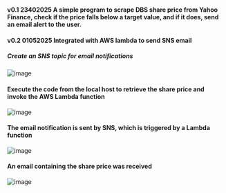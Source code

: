### 
#### v0.1 23402025 A simple program to scrape DBS share price from Yahoo Finance, check if the price falls below a target value, and if it does, send an email alert to the user.
#### v0.2 01052025 Integrated with AWS lambda to send SNS email  




  
##### Create an SNS topic for email notifications

![image](https://github.com/user-attachments/assets/57764dde-a2f3-49fb-bf04-bfe659a1060a)

#### Execute the code from the local host to retrieve the share price and invoke the AWS Lambda function

![image](https://github.com/user-attachments/assets/e4454939-3193-4488-89da-817d41dc4641)


#### The email notification is sent by SNS, which is triggered by a Lambda function
![image](https://github.com/user-attachments/assets/73625ab8-0253-42a5-ba90-185052572381)


#### An email containing the share price was received
![image](https://github.com/user-attachments/assets/dd607439-d9cf-4074-8f66-43b9716c6bba)


